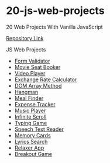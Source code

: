 # 20-js-web-projects

20 Web Projects With Vanilla JavaScript

[Repository Link](https://github.com/connorjnel/20-js-web-projects)

JS Web Projects

- [Form Validator](https://connorjnel.github.io/20-js-web-projects/form-validator/)
- [Movie Seat Booker](https://connorjnel.github.io/20-js-web-projects/movie-seat-booking/)
- [Video Player](https://connorjnel.github.io/20-js-web-projects/video-player/)
- [Exchange Rate Calculator](https://connorjnel.github.io/20-js-web-projects/exchange-rate-calc/)
- [DOM Array Method](https://connorjnel.github.io/20-js-web-projects/dom-array/)
- [Hangman](https://connorjnel.github.io/20-js-web-projects/hangman/)
- [Meal Finder](https://connorjnel.github.io/20-js-web-projects/meal-finder/)
- [Expense Tracker](https://connorjnel.github.io/20-js-web-projects/expense-tracker/)
- [Music Player](https://connorjnel.github.io/20-js-web-projects/music-player/)
- [Infinite Scroll](https://connorjnel.github.io/20-js-web-projects/infinite-scroll/)
- [Typing Game](https://connorjnel.github.io/20-js-web-projects/typing-game/)
- [Speech Text Reader](https://connorjnel.github.io/20-js-web-projects/speech-text-reader/)
- [Memory Cards](https://connorjnel.github.io/20-js-web-projects/memory-cards/)
- [Lyrics Search](https://connorjnel.github.io/20-js-web-projects/lyrics-search/)
- [Relaxer App](https://connorjnel.github.io/20-js-web-projects/relaxer/)
- [Breakout Game](https://connorjnel.github.io/20-js-web-projects/breakout-game/)
